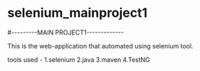 # selenium_mainproject1


#---------MAIN PROJECT1-------------


This is the web-application that automated using selenium tool.

tools used -
1.selenium
2.java
3.maven
4.TestNG

